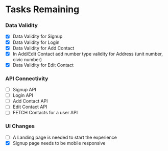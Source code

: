 # Tasks Remaining

### Data Validity
- [x] Data Validity for Signup
- [x] Data Validity for Login
- [x] Data Validity for Add Contact
- [x] In Add/Edit Contact add number type validity for Address (unit number, civic number)
- [x] Data Validity for Edit Contact

### API Connectivity
- [ ] Signup API
- [ ] Login API
- [ ] Add Contact API
- [ ] Edit Contact API
- [ ] FETCH Contacts for a user API

### UI Changes
- [ ] A Landing page is needed to start the experience 
- [x] Signup page needs to be mobile responsive